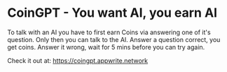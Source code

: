 # CoinGPT - You want AI, you earn AI

To talk with an AI you have to first earn Coins via answering one of it's question. Only then you can talk to the AI.
Answer a question correct, you get coins. Answer it wrong, wait for 5 mins before you can try again. 

Check it out at: https://coingpt.appwrite.network